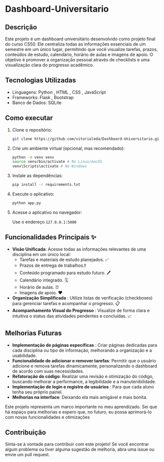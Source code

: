 # Dashboard-Universitario

## Descrição

Este projeto é um dashboard universitário desenvolvido como projeto final do curso CS50. Ele centraliza todas as informações essenciais de um semestre em um único lugar, permitindo que você visualize tarefas, prazos, conteúdos de estudo, calendário, horário de aulas e imagens de apoio. O objetivo é promover a organização pessoal através de checklists e uma visualização clara do progresso acadêmico.

## Tecnologias Utilizadas

- Linguagens: Python , HTML ️, CSS , JavaScript
- Frameworks: Flask , Bootstrap
- Banco de Dados: SQLite

## Como executar

1.  Clone o repositório:

    ```bash
    git clone https://github.com/vitorialeda/Dashboard-Universitario.git
    ```
    
2.  Crie um ambiente virtual (opcional, mas recomendado):

    ```bash
    python -m venv venv
    source venv/bin/activate # No Linux/macOS
    venv\Scripts\activate # No Windows
    ```
    
3.  Instale as dependências:

    ```bash
    pip install -r requirements.txt
    ```
    
4.  Execute o aplicativo:

    ```bash
    python app.py
    ```
    
5.  Acesse o aplicativo no navegador:

    Use o endereço `127.0.0.1:5000`

## Funcionalidades Principais ✨

- **Visão Unificada**: Acesse todas as informações relevantes de uma disciplina em um único local:
    - Tarefas e materiais de estudo planejados. ✅
    - Prazos de entrega de trabalhos.❗
    - Conteúdo programado para estudo futuro. 🖊️
    - Calendário integrado. ️🗓️
    - Horário de aulas. ⏰
    - Imagens de apoio. ❤️ 
- **Organização Simplificada** : Utilize listas de verificação (checkboxes) para gerenciar tarefas e acompanhar o progresso. 📋
- **Acompanhamento Visual do Progresso** : Visualize de forma clara e intuitiva o status das atividades pendentes e concluídas. 📈

## Melhorias Futuras

- **Implementação de páginas específicas** : Criar páginas dedicadas para cada disciplina ou tipo de informação, melhorando a organização e a usabilidade.
- **Funcionalidade de adicionar e remover tarefas**: Permitir que o usuário adicione e remova tarefas dinamicamente, personalizando o dashboard de acordo com suas necessidades.
- **Refatoração do código**: Realizar uma revisão e otimização do código, buscando melhorar a performance, a legibilidade e a manutenibilidade.
- **Implementação de login e registro de usuários** : Para que cada aluno tenha seu próprio painel.
- **Melhorias na interface**: Deixando ela mais amigável e mais bonita.


Este projeto representa um marco importante no meu aprendizado. Sei que há espaço para melhorias e espero que, no futuro, eu possa aprimorá-lo com novas funcionalidades e otimizações

## Contribuição

Sinta-se à vontade para contribuir com este projeto! Se você encontrar algum problema ou tiver alguma sugestão de melhoria, abra uma issue ou envie um pull request.